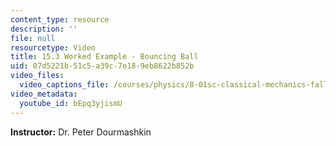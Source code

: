 ```yaml
---
content_type: resource
description: ''
file: null
resourcetype: Video
title: 15.3 Worked Example - Bouncing Ball
uid: 07d5221b-51c5-a39c-7e18-9eb8622b852b
video_files:
  video_captions_file: /courses/physics/8-01sc-classical-mechanics-fall-2016/week-5-momentum-and-impulse/15.3-worked-example-bouncing-ball/15.3-worked-example-bouncing-ball/bEpq3yjismU.vtt
video_metadata:
  youtube_id: bEpq3yjismU
---
```


**Instructor:** Dr. Peter Dourmashkin